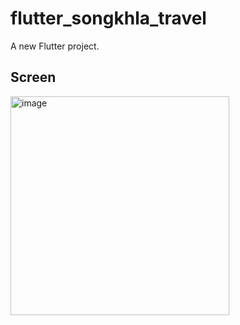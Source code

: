 # flutter_songkhla_travel

A new Flutter project.

## Screen 
<img src="https://github.com/ton4023/flutter_covid_report/blob/main/lib/screenshort/src.gif" width="350" alt="image">
